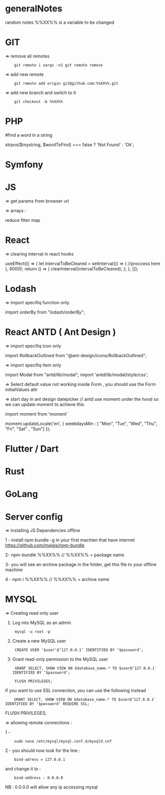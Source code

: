 # generalNotes
random  notes
%%XX%% is a variable to be changed

# GIT 

=> remove all remotes

        git remote | xargs -n1 git remote remove

=> add new remote 

        git remote add origin git@github.com:%%XX%%.git
 
=> add new branch and switch to it 

        git checkout -b %%XX%%

# PHP 

#find a word in a string

 
strpos($mystring, $wordToFind) === false ? 'Not Found' : 'Ok';

# Symfony


# JS

=> get params from browser url 

=> arrays :

reduce
filter
map


# React

=>   clearing interval in react hooks 

useEffect(() => {
    let intervalToBeCleared = setInterval(() => {
       //proccess here
    }, 6000);
    return () => {
      clearInterval(intervalToBeCleared);
    };
  }, []);
  
  
# Lodash 

=> import specifiq function only 

import orderBy from "lodash/orderBy";

# React ANTD ( Ant Design )

=> import specifiq  icon only 

import RollbackOutlined  from "@ant-design/icons/RollbackOutlined";

=> import specifiq item only

import Modal from "antd/lib/modal";
import 'antd/lib/modal/style/css';


=> Select default value not working inside Form , you should use the Form  initialValues attr


 <Form initialValues={{
            selectName: "defaultVal"
           }} />
           
=> start day in ant design datepicker  // antd use moment under the hood so we can update moment to achieve this

import moment from 'moment'

moment.updateLocale('en', {
  weekdaysMin : [ "Mon", "Tue", "Wed", "Thu", "Fri", "Sat" , "Sun"]
});



# Flutter / Dart



# Rust


# GoLang 

# Server config


=> Installing JS Dependencies offline 

1 -  install npm bundle -g in your first machien that have internet  https://github.com/majgis/npm-bundle

2- npm-bundle %%XX%%  // %%XX%%  = package name

3- you will see an archive package in the folder, get this file to your offline machine 

4 - npm i %%XX%% // %%XX%%  = archive name


# MYSQL


=> Creating read only user 

1. Log into MySQL as an admin
 
        mysql -u root -p 
 
2. Create a new MySQL user


        CREATE USER ‘$user‘@’127.0.0.1’ IDENTIFIED BY ‘$password‘;

3. Grant read-only permission to the MySQL user


        GRANT SELECT, SHOW VIEW ON $database_name.* TO $user@’127.0.0.1′ IDENTIFIED BY ‘$password‘;

        FLUSH PRIVILEGES;

If you want to use SSL connection, you can use the following instead

        GRANT SELECT, SHOW VIEW ON $database_name.* TO $user@’127.0.0.1′ IDENTIFIED BY ‘$password‘ REQUIRE SSL;

FLUSH PRIVILEGES;


=> allowing remote connections :

1 - 

        sudo nano /etc/mysql/mysql.conf.d/mysqld.cnf

2 - you should now look for the line :

        bind-adress = 127.0.0.1 

and change it to : 

        bind-address : 0.0.0.0

NB : 0.0.0.0  will allow any ip accessing mysql 



